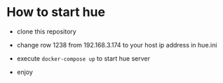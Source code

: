# How to start hue

* clone this repository

* change row 1238 from 192.168.3.174 to your host ip address in hue.ini

* execute `docker-compose up` to start hue server

* enjoy
